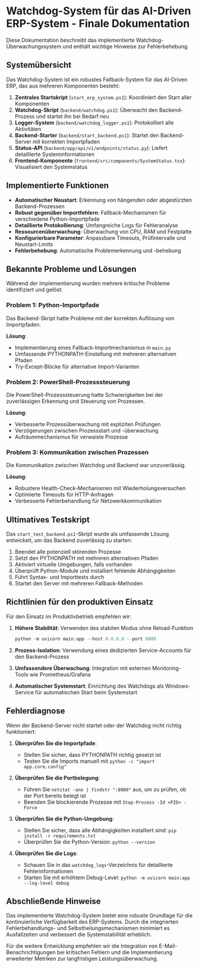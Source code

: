 # Watchdog-System für das AI-Driven ERP-System - Finale Dokumentation

Diese Dokumentation beschreibt das implementierte Watchdog-Überwachungssystem und enthält wichtige Hinweise zur Fehlerbehebung.

## Systemübersicht

Das Watchdog-System ist ein robustes Fallback-System für das AI-Driven ERP, das aus mehreren Komponenten besteht:

1. **Zentrales Startskript** (`start_erp_system.ps1`): Koordiniert den Start aller Komponenten
2. **Watchdog-Skript** (`backend/watchdog.ps1`): Überwacht den Backend-Prozess und startet ihn bei Bedarf neu
3. **Logger-System** (`backend/watchdog_logger.ps1`): Protokolliert alle Aktivitäten
4. **Backend-Starter** (`backend/start_backend.ps1`): Startet den Backend-Server mit korrekten Importpfaden
5. **Status-API** (`backend/app/api/v1/endpoints/status.py`): Liefert detaillierte Systeminformationen
6. **Frontend-Komponente** (`frontend/src/components/SystemStatus.tsx`): Visualisiert den Systemstatus

## Implementierte Funktionen

- **Automatischer Neustart**: Erkennung von hängenden oder abgestürzten Backend-Prozessen
- **Robust gegenüber Importfehlern**: Fallback-Mechanismen für verschiedene Python-Importpfade
- **Detaillierte Protokollierung**: Umfangreiche Logs für Fehleranalyse
- **Ressourcenüberwachung**: Überwachung von CPU, RAM und Festplatte
- **Konfigurierbare Parameter**: Anpassbare Timeouts, Prüfintervalle und Neustart-Limits
- **Fehlerbehebung**: Automatische Problemerkennung und -behebung

## Bekannte Probleme und Lösungen

Während der Implementierung wurden mehrere kritische Probleme identifiziert und gelöst:

### Problem 1: Python-Importpfade

Das Backend-Skript hatte Probleme mit der korrekten Auflösung von Importpfaden.

**Lösung**: 
- Implementierung eines Fallback-Importmechanismus in `main.py`
- Umfassende PYTHONPATH-Einstellung mit mehreren alternativen Pfaden
- Try-Except-Blöcke für alternative Import-Varianten

### Problem 2: PowerShell-Prozesssteuerung

Die PowerShell-Prozesssteuerung hatte Schwierigkeiten bei der zuverlässigen Erkennung und Steuerung von Prozessen.

**Lösung**:
- Verbesserte Prozessüberwachung mit expliziten Prüfungen
- Verzögerungen zwischen Prozessstart und -überwachung
- Aufräummechanismus für verwaiste Prozesse

### Problem 3: Kommunikation zwischen Prozessen

Die Kommunikation zwischen Watchdog und Backend war unzuverlässig.

**Lösung**:
- Robustere Health-Check-Mechanismen mit Wiederholungsversuchen
- Optimierte Timeouts für HTTP-Anfragen
- Verbesserte Fehlerbehandlung für Netzwerkkommunikation

## Ultimatives Testskript

Das `start_test_backend.ps1`-Skript wurde als umfassende Lösung entwickelt, um das Backend zuverlässig zu starten:

1. Beendet alle potenziell störenden Prozesse
2. Setzt den PYTHONPATH mit mehreren alternativen Pfaden
3. Aktiviert virtuelle Umgebungen, falls vorhanden
4. Überprüft Python-Module und installiert fehlende Abhängigkeiten
5. Führt Syntax- und Importtests durch
6. Startet den Server mit mehreren Fallback-Methoden

## Richtlinien für den produktiven Einsatz

Für den Einsatz im Produktivbetrieb empfehlen wir:

1. **Höhere Stabilität**: Verwenden des stabilen Modus ohne Reload-Funktion
   ```powershell
   python -m uvicorn main:app --host 0.0.0.0 --port 8000
   ```

2. **Prozess-Isolation**: Verwendung eines dedizierten Service-Accounts für den Backend-Prozess

3. **Umfassendere Überwachung**: Integration mit externen Monitoring-Tools wie Prometheus/Grafana

4. **Automatischer Systemstart**: Einrichtung des Watchdogs als Windows-Service für automatischen Start beim Systemstart

## Fehlerdiagnose

Wenn der Backend-Server nicht startet oder der Watchdog nicht richtig funktioniert:

1. **Überprüfen Sie die Importpfade**:
   - Stellen Sie sicher, dass PYTHONPATH richtig gesetzt ist
   - Testen Sie die Imports manuell mit `python -c "import app.core.config"`

2. **Überprüfen Sie die Portbelegung**:
   - Führen Sie `netstat -ano | findstr ":8000"` aus, um zu prüfen, ob der Port bereits belegt ist
   - Beenden Sie blockierende Prozesse mit `Stop-Process -Id <PID> -Force`

3. **Überprüfen Sie die Python-Umgebung**:
   - Stellen Sie sicher, dass alle Abhängigkeiten installiert sind: `pip install -r requirements.txt`
   - Überprüfen Sie die Python-Version: `python --version`

4. **Überprüfen Sie die Logs**:
   - Schauen Sie in das `watchdog_logs`-Verzeichnis für detaillierte Fehlerinformationen
   - Starten Sie mit erhöhtem Debug-Level: `python -m uvicorn main:app --log-level debug`

## Abschließende Hinweise

Das implementierte Watchdog-System bietet eine robuste Grundlage für die kontinuierliche Verfügbarkeit des ERP-Systems. Durch die integrierten Fehlerbehandlungs- und Selbstheilungsmechanismen minimiert es Ausfallzeiten und verbessert die Systemstabilität erheblich.

Für die weitere Entwicklung empfehlen wir die Integration von E-Mail-Benachrichtigungen bei kritischen Fehlern und die Implementierung erweiterter Metriken zur langfristigen Leistungsüberwachung. 